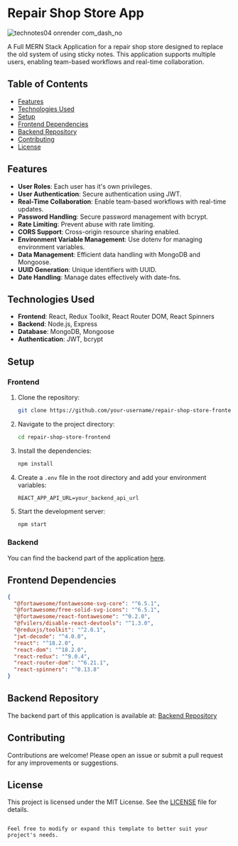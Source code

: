 # Repair Shop Store App

![technotes04 onrender com_dash_no](https://github.com/HAWKZ4/Notes_repair_shop/assets/108879264/43ddf85a-c8aa-427d-8cb8-2f95ae0ae15f)

A Full MERN Stack Application for a repair shop store designed to replace the old system of using sticky notes.
This application supports multiple users, enabling team-based workflows and real-time collaboration.

## Table of Contents

- [Features](#features)
- [Technologies Used](#technologies-used)
- [Setup](#setup)
- [Frontend Dependencies](#frontend-dependencies)
- [Backend Repository](#backend-repository)
- [Contributing](#contributing)
- [License](#license)

## Features

- **User Roles**: Each user has it's own privileges.
- **User Authentication**: Secure authentication using JWT.
- **Real-Time Collaboration**: Enable team-based workflows with real-time updates.
- **Password Handling**: Secure password management with bcrypt.
- **Rate Limiting**: Prevent abuse with rate limiting.
- **CORS Support**: Cross-origin resource sharing enabled.
- **Environment Variable Management**: Use dotenv for managing environment variables.
- **Data Management**: Efficient data handling with MongoDB and Mongoose.
- **UUID Generation**: Unique identifiers with UUID.
- **Date Handling**: Manage dates effectively with date-fns.


## Technologies Used

- **Frontend**: React, Redux Toolkit, React Router DOM, React Spinners
- **Backend**: Node.js, Express
- **Database**: MongoDB, Mongoose
- **Authentication**: JWT, bcrypt

## Setup

### Frontend

1. Clone the repository:
    ```sh
    git clone https://github.com/your-username/repair-shop-store-frontend.git
    ```

2. Navigate to the project directory:
    ```sh
    cd repair-shop-store-frontend
    ```

3. Install the dependencies:
    ```sh
    npm install
    ```

4. Create a `.env` file in the root directory and add your environment variables:
    ```env
    REACT_APP_API_URL=your_backend_api_url
    ```

5. Start the development server:
    ```sh
    npm start
    ```

### Backend

You can find the backend part of the application [here](https://github.com/HAWKZ4/Notes_Repair_Shop_API).

## Frontend Dependencies

```json
{
  "@fortawesome/fontawesome-svg-core": "^6.5.1",
  "@fortawesome/free-solid-svg-icons": "^6.5.1",
  "@fortawesome/react-fontawesome": "^0.2.0",
  "@fvilers/disable-react-devtools": "^1.3.0",
  "@reduxjs/toolkit": "^2.0.1",
  "jwt-decode": "^4.0.0",
  "react": "^18.2.0",
  "react-dom": "^18.2.0",
  "react-redux": "^9.0.4",
  "react-router-dom": "^6.21.1",
  "react-spinners": "^0.13.8"
}
```

## Backend Repository

The backend part of this application is available at:
[Backend Repository](https://github.com/HAWKZ4/Notes_Repair_Shop_API)

## Contributing

Contributions are welcome! Please open an issue or submit a pull request for any improvements or suggestions.

## License

This project is licensed under the MIT License. See the [LICENSE](LICENSE) file for details.
```

Feel free to modify or expand this template to better suit your project's needs.
